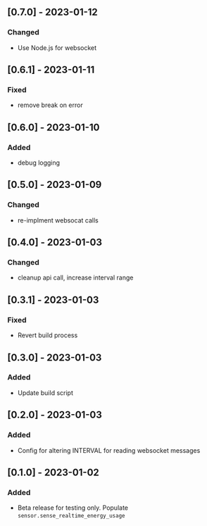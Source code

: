 ## [0.7.0] - 2023-01-12

### Changed

- Use Node.js for websocket

## [0.6.1] - 2023-01-11

### Fixed

- remove break on error

## [0.6.0] - 2023-01-10

### Added

- debug logging

## [0.5.0] - 2023-01-09

### Changed

- re-implment websocat calls

## [0.4.0] - 2023-01-03

### Changed

- cleanup api call, increase interval range

## [0.3.1] - 2023-01-03

### Fixed

- Revert build process

## [0.3.0] - 2023-01-03

### Added

- Update build script

## [0.2.0] - 2023-01-03

### Added

- Config for altering INTERVAL for reading websocket messages

## [0.1.0] - 2023-01-02

### Added

- Beta release for testing only. Populate `sensor.sense_realtime_energy_usage`
